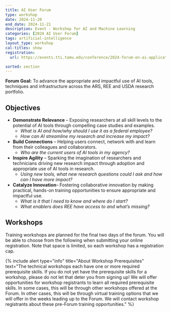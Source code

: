 ```yaml
---
title: AI User Forum
type: workshop
date: 2024-11-20
end_date: 2024-11-21
description: Event - Workshop for AI and Machine Learning
categories: [2024 AI User Forum] 
tags: artificial-intelligence
layout_type: workshop
cal-titles: show
registration: 
  url: https://events.tti.tamu.edu/conference/2024-forum-on-ai-applications-to-usda-science/

sorted: section
---
```


**Forum Goal:** To advance the appropriate and impactful use of AI tools, techniques and infrastructure across the ARS, REE and USDA research portfolio. <!--excerpt-->

 

## Objectives
* **Demonstrate Relevance** – Exposing researchers at all skill levels to the potential of AI tools through compelling case studies and examples.  
  * *What is AI and how/why should I use it as a federal employee?*  
  * *How can AI streamline my research and increase my impact?*  
* **Build Connections** – Helping users connect, network with and learn from their colleagues and collaborators.  
  * *Who are the current users of AI tools in my agency?*  
* **Inspire Agility** – Sparking the imagination of researchers and technicians driving new research impact through adoption and appropriate use of AI tools in research.   
  * *Using new tools, what new research questions could I ask and how can I have more impact?*  
* **Catalyze Innovation**– Fostering collaborative innovation by making practical, hands-on training opportunities to ensure appropriate and impactful use.  
  * *What is it that I need to know and where do I start?*  
  * *What enablers does REE have access to and what’s missing?*  

## Workshops

Training workshops are planned for the final two days of the forum. You will be able to choose from the following when submitting your online registration. Note that space is limited, so each workshop has a registration cap.

{% include alert type="info" title="About Workshop Prerequisites" text="The technical workshops each have one or more required prerequisite skills. If you do not yet have the prerequisite skills for a workshop, please do not let that deter you from signing up! We will offer opportunities for workshop registrants to learn all required prerequisite skills. In some cases, this will be through other workshops offered at the Forum. In other cases, this will be through virtual training options that we will offer in the weeks leading up to the Forum. We will contact workshop registrants about these pre-Forum training opportunities." %}

